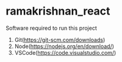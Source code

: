 # ramakrishnan_react


Software required to run this project

1. Git(https://git-scm.com/downloads)
2. Node(https://nodejs.org/en/download/)
3. VSCode(https://code.visualstudio.com/)
